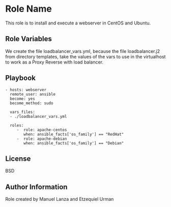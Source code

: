 Role Name
=========

This role is to install and execute a webserver in CentOS and Ubuntu.

Role Variables
--------------

We create the file loadbalancer_vars.yml, because the file loadbalancer.j2 from directory templates, take the values of the vars to use in the virtualhost to work as a Proxy Reverse with load balancer. 


Playbook
----------------

    - hosts: webserver
      remote_user: ansible
      become: yes
      become_method: sudo

      vars_files:
      - ./loadbalancer_vars.yml

      roles:
         -  role: apache-centos
            when: ansible_facts['os_family'] == "RedHat"
         -  role: apache-debian
            when: ansible_facts['os_family'] == "Debian"

License
-------

BSD

Author Information
------------------

Role created by Manuel Lanza and Etzequiel Urman

